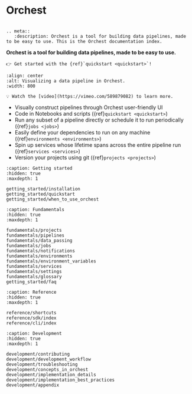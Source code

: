 # Orchest

```{title} Orchest Docs

```

```{eval-rst}
.. meta::
   :description: Orchest is a tool for building data pipelines, made to be easy to use. This is the Orchest documentation index.
```

**Orchest is a tool for building data pipelines, made to be easy to use.**

```{tip}
👉 Get started with the {ref}`quickstart <quickstart>`!
```

```{figure} img/pipeline-editor.png
:align: center
:alt: Visualizing a data pipeline in Orchest.
:width: 800

💡 Watch the [video](https://vimeo.com/589879082) to learn more.
```

- Visually construct pipelines through Orchest user-friendly UI
- Code in Notebooks and scripts ({ref}`quickstart <quickstart>`)
- Run any subset of a pipeline directly or schedule it to run periodically ({ref}`jobs <jobs>`)
- Easily define your dependencies to run on any machine ({ref}`environments <environments>`)
- Spin up services whose lifetime spans across the entire pipeline run ({ref}`services <services>`)
- Version your projects using git ({ref}`projects <projects>`)

```{toctree}
:caption: Getting started
:hidden: true
:maxdepth: 1

getting_started/installation
getting_started/quickstart
getting_started/when_to_use_orchest
```

```{toctree}
:caption: Fundamentals
:hidden: true
:maxdepth: 1

fundamentals/projects
fundamentals/pipelines
fundamentals/data_passing
fundamentals/jobs
fundamentals/notifications
fundamentals/environments
fundamentals/environment_variables
fundamentals/services
fundamentals/settings
fundamentals/glossary
getting_started/faq
```

```{toctree}
:caption: Reference
:hidden: true
:maxdepth: 1

reference/shortcuts
reference/sdk/index
reference/cli/index
```

```{toctree}
:caption: Development
:hidden: true
:maxdepth: 1

development/contributing
development/development_workflow
development/troubleshooting
development/concepts_in_orchest
development/implementation_details
development/implementation_best_practices
development/appendix
```
